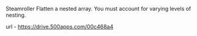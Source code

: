Steamroller
Flatten a nested array. You must account for varying levels of nesting.

url - https://drive.500apps.com/00c468a4